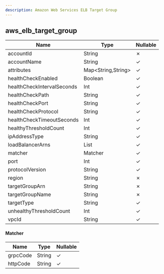```yaml
---
description: Amazon Web Services ELB Target Group
---
```

aws_elb_target_group
--------------------

| **Name**                   | **Type**           | **Nullable** |
| -------------------------- | ------------------ | ------------ |
| accountId                  | String             | &cross;      |
| accountName                | String             | &check;      |
| attributes                 | Map<String,String> | &check;      |
| healthCheckEnabled         | Boolean            | &check;      |
| healthCheckIntervalSeconds | Int                | &check;      |
| healthCheckPath            | String             | &check;      |
| healthCheckPort            | String             | &check;      |
| healthCheckProtocol        | String             | &check;      |
| healthCheckTimeoutSeconds  | Int                | &check;      |
| healthyThresholdCount      | Int                | &check;      |
| ipAddressType              | String             | &check;      |
| loadBalancerArns           | List<String>       | &check;      |
| matcher                    | Matcher            | &check;      |
| port                       | Int                | &check;      |
| protocolVersion            | String             | &check;      |
| region                     | String             | &cross;      |
| targetGroupArn             | String             | &cross;      |
| targetGroupName            | String             | &cross;      |
| targetType                 | String             | &check;      |
| unhealthyThresholdCount    | Int                | &check;      |
| vpcId                      | String             | &check;      |

#### Matcher
| **Name** | **Type** | **Nullable** |
| -------- | -------- | ------------ |
| grpcCode | String   | &check;      |
| httpCode | String   | &check;      |
